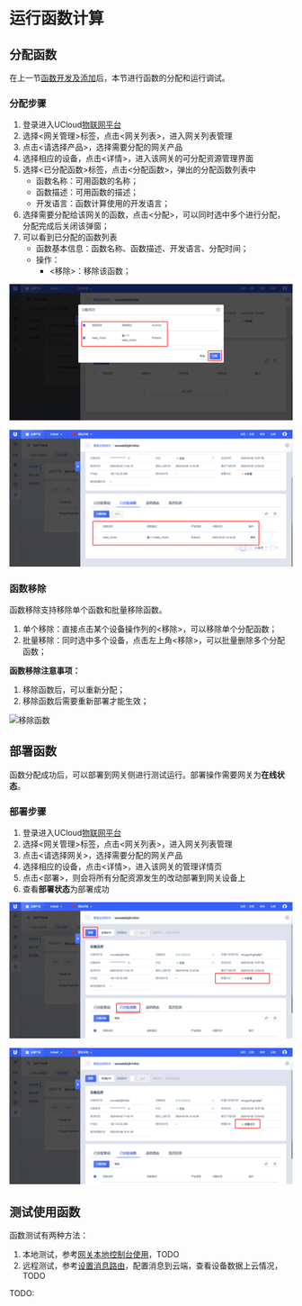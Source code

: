 # 运行函数计算

## 分配函数

在上一节[函数开发及添加]()后，本节进行函数的分配和运行调试。

### 分配步骤

1. 登录进入UCloud[物联网平台](https://console.ucloud.cn/uiot)
2. 选择<网关管理>标签，点击<网关列表>，进入网关列表管理
3. 点击<请选择产品>，选择需要分配的网关产品
4. 选择相应的设备，点击<详情>，进入该网关的可分配资源管理界面
5. 选择<已分配函数>标签，点击<分配函数>，弹出的分配函数列表中
   - 函数名称：可用函数的名称；
   - 函数描述：可用函数的描述；
   - 开发语言：函数计算使用的开发语言；
6. 选择需要分配给该网关的函数，点击<分配>，可以同时选中多个进行分配，分配完成后关闭该弹窗；
7. 可以看到已分配的函数列表
   - 函数基本信息：函数名称、函数描述、开发语言、分配时间；
   - 操作：
     - <移除>：移除该函数；

![分配函数](../../images/分配函数.png)

![分配函数列表](../../images/分配函数列表.png)

### 函数移除

函数移除支持移除单个函数和批量移除函数。

1. 单个移除：直接点击某个设备操作列的<移除>，可以移除单个分配函数；
2. 批量移除：同时选中多个设备，点击左上角<移除>，可以批量删除多个分配函数；

**函数移除注意事项：**

1. 移除函数后，可以重新分配；
2. 移除函数后需要重新部署才能生效；

![移除函数](D:/iot_document/Ucloud/2020/UIoT-Edge/用户使用文档/uiot-edge/images/移除函数.png)

## 部署函数

函数分配成功后，可以部署到网关侧进行测试运行。部署操作需要网关为**在线状态**。

### 部署步骤

1. 登录进入UCloud[物联网平台](https://console.ucloud.cn/uiot)
2. 选择<网关管理>标签，点击<网关列表>，进入网关列表管理
3. 点击<请选择网关>，选择需要分配的网关产品
4. 选择相应的设备，点击<详情>，进入该网关的管理详情页
5. 点击<部署>，则会将所有分配资源发生的改动部署到网关设备上
6. 查看**部署状态**为部署成功

![部署函数](../../images/部署函数.png)

![函数部署成功](../../images/函数部署成功.png)

## 测试使用函数

函数测试有两种方法：

1. 本地测试，参考[网关本地控制台使用]()，TODO
2. 远程测试，参考[设置消息路由]()，配置消息到云端，查看设备数据上云情况，TODO

TODO:

